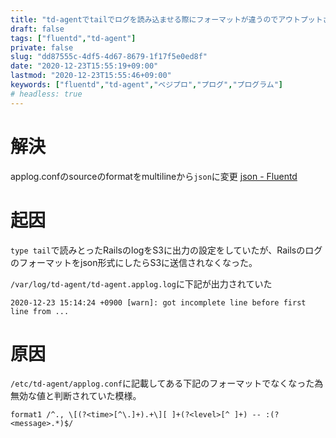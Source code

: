 ```yaml
---
title: "td-agentでtailでログを読み込ませる際にフォーマットが違うのでアウトプットされない"
draft: false
tags: ["fluentd","td-agent"]
private: false
slug: "dd87555c-4df5-4d67-8679-1f17f5e0ed8f"
date: "2020-12-23T15:55:19+09:00"
lastmod: "2020-12-23T15:55:46+09:00"
keywords: ["fluentd","td-agent","ベジプロ","プログ","プログラム"]
# headless: true
---
```


# 解決
applog.confのsourceのformatをmultilineから`json`に変更
[json - Fluentd](https://docs.fluentd.org/parser/json)

# 起因
`type tail`で読みとったRailsのlogをS3に出力の設定をしていたが、Railsのログのフォーマットをjson形式にしたらS3に送信されなくなった。

`/var/log/td-agent/td-agent.applog.log`に下記が出力されていた
```
2020-12-23 15:14:24 +0900 [warn]: got incomplete line before first line from ...
```

# 原因
`/etc/td-agent/applog.conf`に記載してある下記のフォーマットでなくなった為無効な値と判断されていた模様。
```
format1 /^., \[(?<time>[^\.]+).+\][ ]+(?<level>[^ ]+) -- :(?<message>.*)$/
```
